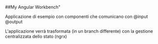 ##My Angular Workbench" 

Applicazione di esempio con componenti che comunicano con @input @output

L'applicazione verrà trasformata (in un branch differente) con la gestione centralizzata dello stato (ngrx)

